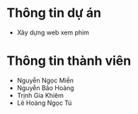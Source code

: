 # Thông tin dự án
- Xây dựng web xem phim
# Thông tin thành viên
- Nguyễn Ngọc Miền
- Nguyễn Bảo Hoàng
- Trịnh Gia Khiêm
- Lê Hoàng Ngọc Tú
